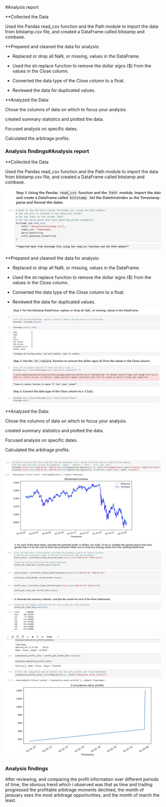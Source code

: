 #Analysis report

**Collected the Data

Used the Pandas read_csv function and the Path module to import the data from bitstamp.csv file, and created a DataFrame called bitstamp and coinbase.



**Prepared and cleaned the data for analysis:

- Replaced or drop all NaN, or missing, values in the DataFrame.

- Used the str.replace function to remove the dollar signs ($) from the values in the Close column.

- Converted the data type of the Close column to a float.

- Reviewed the data for duplicated values.



**Analyzed the Data:

Chose the columns of data on which to focus your analysis.

created summary statistics and plotted the data.

Focused analysis on specific dates.

Calculated the arbitrage profits.




### Analysis findings#Analysis report

**Collected the Data

Used the Pandas read_csv function and the Path module to import the data from bitstamp.csv file, and created a DataFrame called bitstamp and coinbase.

![read csv data](https://github.com/MxP05/Challenge3/blob/main/Starter_Code/step1.jpg?raw=true)



**Prepared and cleaned the data for analysis:

- Replaced or drop all NaN, or missing, values in the DataFrame.

- Used the str.replace function to remove the dollar signs ($) from the values in the Close column.

- Converted the data type of the Close column to a float.

- Reviewed the data for duplicated values.

![cleaned and prepared data for analysis](https://github.com/MxP05/Challenge3/blob/main/Starter_Code/step2.jpg?raw=true)

**Analyzed the Data:

Chose the columns of data on which to focus your analysis.

created summary statistics and plotted the data.

Focused analysis on specific dates.

Calculated the arbitrage profits.

![Spread visualization](https://github.com/MxP05/Challenge3/blob/main/Starter_Code/step3.jpg?raw=true)

![graphed spread](https://github.com/MxP05/Challenge3/blob/main/Starter_Code/step4.jpg?raw=true)

![Cumulative profit graphed](https://github.com/MxP05/Challenge3/blob/main/Starter_Code/step5.jpg?raw=true)


### Analysis findings

 After reviewing, and comparing the profit information over different periods of time, the obvious trend which i observed was that as time and trading progressed the profitable arbitrage moments declined, the month of janauary sees the most arbitrage opportunities, and the month of march the least.